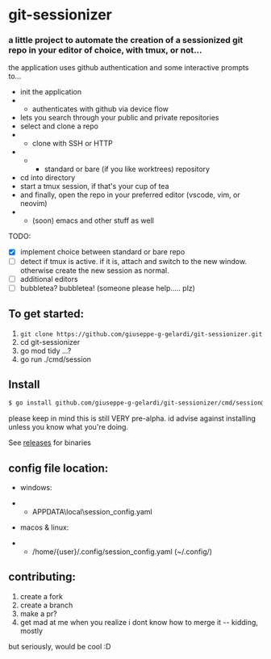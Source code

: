 # git-sessionizer

### a little project to automate the creation of a sessionized git repo in your editor of choice, with tmux, or not...

the application uses github authentication and some interactive prompts to...

- init the application
- - authenticates with github via device flow
- lets you search through your public and private repositories
- select and clone a repo
- - clone with SSH or HTTP
- - - standard or bare (if you like worktrees) repository
- cd into directory
- start a tmux session, if that's your cup of tea
- and finally, open the repo in your preferred editor (vscode, vim, or neovim)
- - (soon) emacs and other stuff as well

TODO:

- [x] implement choice between standard or bare repo
- [ ] detect if tmux is active. if it is, attach and switch to the new window. otherwise create the new session as normal.
- [ ] additional editors
- [ ] bubbletea? bubbletea! (someone please help..... plz)

## To get started:

1. `git clone https://github.com/giuseppe-g-gelardi/git-sessionizer.git`
2. cd git-sessionizer
3. go mod tidy ...?
4. go run ./cmd/session

## Install

```sh
$ go install github.com/giuseppe-g-gelardi/git-sessionizer/cmd/session@latest
```

please keep in mind this is still VERY pre-alpha. id advise against installing unless you know what you're doing.

See [releases](https://github.com/giuseppe-g-gelardi/git-sessionizer/releases) for binaries

## config file location:

- windows:
- - APPDATA\local\session_config.yaml

- macos & linux:
- - /home/{user}/.config/session_config.yaml (~/.config/)

## contributing:

1. create a fork
2. create a branch
3. make a pr?
4. get mad at me when you realize i dont know how to merge it -- kidding, mostly

but seriously, would be cool :D
